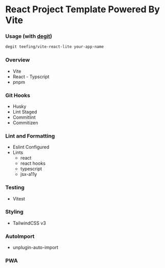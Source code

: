 # React Project Template Powered By Vite

### Usage (with [degit](https://github.com/Rich-Harris/degit))

```bash
degit teefing/vite-react-lite your-app-name
```

### Overview

- Vite
- React - Typscript
- pnpm

### Git Hooks

- Husky
- Lint Staged
- Commitlint
- Commitizen

### Lint and Formatting

- Eslint Configured
- Lints
  - react
  - react hooks
  - typescript
  - jsx-a11y

### Testing

- Vitest

### Styling

- TailwindCSS v3

### AutoImport
- unplugin-auto-import

### PWA

